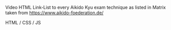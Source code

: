 Video HTML Link-List to every Aikido Kyu exam technique as listed in Matrix taken from https://www.aikido-foederation.de/

HTML / CSS / JS
